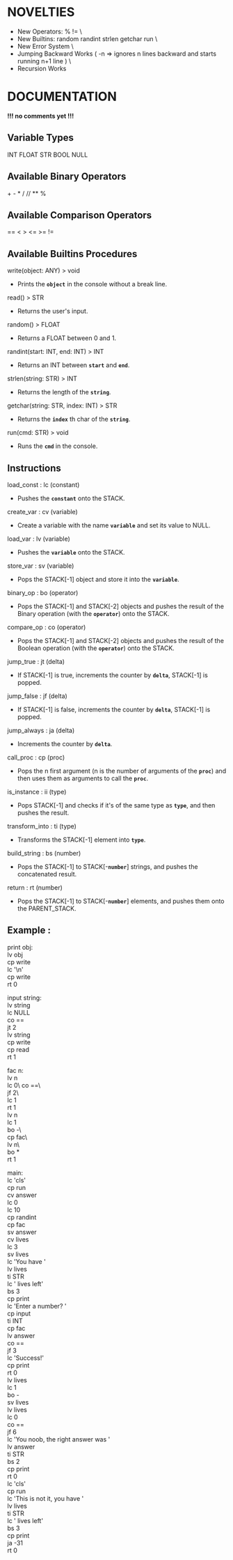 
NOVELTIES
=========

* New Operators: % != \
* New Builtins: random randint strlen getchar run \
* New Error System \
* Jumping Backward Works ( -n => ignores n lines backward and starts running n+1 line ) \
* Recursion Works 

DOCUMENTATION
=============

**!!! no comments yet !!!**

Variable Types 
--------------

 INT FLOAT STR BOOL NULL

Available Binary Operators 
--------------------------

 \+ - * / // ** %

Available Comparison Operators
------------------------------

 == < > <= >= !=

Available Builtins Procedures
-----------------------------

write(object: ANY) > void 
  - Prints the **`object`** in the console without a break line.

read() > STR 
  - Returns the user's input.

random() > FLOAT 
  - Returns a FLOAT between 0 and 1.

randint(start: INT, end: INT) > INT 
  - Returns an INT between **`start`** and **`end`**.

strlen(string: STR) > INT 
  - Returns the length of the **`string`**.

getchar(string: STR, index: INT) > STR 
  - Returns the **`index`** th char of the **`string`**.

run(cmd: STR) > void 
  - Runs the **`cmd`** in the console.

Instructions
------------

 load_const     : lc (constant)
  - Pushes the **`constant`** onto the STACK. 
 
 create_var     : cv (variable)
  - Create a variable with the name **`variable`** and set its value to NULL.

 load_var       : lv (variable)
  - Pushes the **`variable`** onto the STACK.

 store_var      : sv (variable)
  - Pops the STACK[-1] object and store it into the **`variable`**.

 binary_op      : bo (operator)
  - Pops the STACK[-1] and STACK[-2] objects and pushes the result
     of the Binary operation (with the **`operator`**) onto the STACK.

 compare_op     : co (operator)
  - Pops the STACK[-1] and STACK[-2] objects and pushes the result
     of the Boolean operation (with the **`operator`**) onto the STACK.

 jump_true      : jt (delta)
  - If STACK[-1] is true, increments the counter by **`delta`**,
     STACK[-1] is popped.

 jump_false     : jf (delta)
  - If STACK[-1] is false, increments the counter by **`delta`**,
     STACK[-1] is popped.

 jump_always    : ja (delta)
  - Increments the counter by **`delta`**.

 call_proc      : cp (proc)
  - Pops the n first argument (n is the number of arguments of the **`proc`**)
     and then uses them as arguments to call the **`proc`**.

 is_instance    : ii (type)
  - Pops STACK[-1] and checks if it's of the same type as **`type`**,
     and then pushes the result.

 transform_into : ti (type)
  - Transforms the STACK[-1] element into **`type`**.

 build_string   : bs (number)
  - Pops the STACK[-1] to STACK\[-**`number`**\] strings, and pushes the
     concatenated result.

 return         : rt (number)
  - Pops the STACK[-1] to STACK\[-**`number`**\] elements, and pushes them
     onto the PARENT_STACK.


Example :
---------

print obj:\
    lv obj\
    cp write\
    lc '\n'\
    cp write\
    rt 0

input string:\
    lv string\
    lc NULL\
    co ==\
    jt 2\
    lv string\
    cp write\
    cp read\
    rt 1

fac n:\
    lv n\
    lc 0\ 
    co ==\        
    jf 2\     
    lc 1\
    rt 1\
    lv n\
    lc 1\
    bo -\        
    cp fac\        
    lv n\        
    bo *\
    rt 1

main:\
    lc 'cls'\
    cp run\
    cv answer\
    lc 0\
    lc 10\
    cp randint\
    cp fac\
    sv answer\
    cv lives\
    lc 3\
    sv lives\
    lc 'You have '\
    lv lives\
    ti STR\
    lc ' lives left'\
    bs 3\
    cp print\
    lc 'Enter a number? '\
    cp input\
    ti INT\
    cp fac\
    lv answer\
    co ==\
    jf 3\
    lc 'Success!'\
    cp print\
    rt 0\
    lv lives\
    lc 1\
    bo -\
    sv lives\
    lv lives\
    lc 0\
    co ==\
    jf 6\
    lc 'You noob, the right answer was '\
    lv answer\
    ti STR\
    bs 2\
    cp print\
    rt 0\
    lc 'cls'\
    cp run\
    lc 'This is not it, you have '\
    lv lives\
    ti STR\
    lc ' lives left'\
    bs 3\
    cp print\
    ja -31\
    rt 0